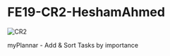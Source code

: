 # FE19-CR2-HeshamAhmed

![CR2](https://github.com/hesham0ahmed/FE19-CR2-HeshamAhmed/assets/133360711/2bd15d18-55ff-4299-8ea9-24bd2a2f03e2)

myPlannar - Add & Sort Tasks by importance
